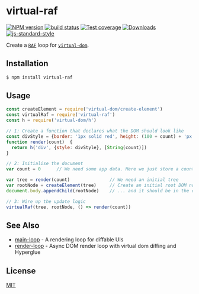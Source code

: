 # virtual-raf
[![NPM version][npm-image]][npm-url]
[![build status][travis-image]][travis-url]
[![Test coverage][coveralls-image]][coveralls-url]
[![Downloads][downloads-image]][downloads-url]
[![js-standard-style][standard-image]][standard-url]

Create a [`RAF`](https://github.com/chrisdickinson/raf) loop for 
[`virtual-dom`](https://github.com/Matt-Esch/virtual-dom).

## Installation
```bash
$ npm install virtual-raf
```

## Usage
```js
const createElement = require('virtual-dom/create-element')
const virtualRaf = require('virtual-raf')
const h = require('virtual-dom/h')

// 1: Create a function that declares what the DOM should look like
const divStyle = {border: '1px solid red', height: (100 + count) + 'px'}
function render(count)  {
  return h('div', {style: divStyle}, [String(count)])
}

// 2: Initialise the document
var count = 0      // We need some app data. Here we just store a count.

var tree = render(count)               // We need an initial tree
var rootNode = createElement(tree)     // Create an initial root DOM node ...
document.body.appendChild(rootNode)    // ... and it should be in the document

// 3: Wire up the update logic
virtualRaf(tree, rootNode, () => render(count))
```

## See Also
- [main-loop](https://github.com/Raynos/main-loop) - A rendering loop for diffable UIs
- [render-loop](https://github.com/azer/render-loop) - Async DOM render loop with virtual dom diffing and Hyperglue

## License
[MIT](https://tldrlegal.com/license/mit-license)

[npm-image]: https://img.shields.io/npm/v/virtual-raf.svg?style=flat-square
[npm-url]: https://npmjs.org/package/virtual-raf
[travis-image]: https://img.shields.io/travis/yoshuawuyts/virtual-raf.svg?style=flat-square
[travis-url]: https://travis-ci.org/yoshuawuyts/virtual-raf
[coveralls-image]: https://img.shields.io/coveralls/yoshuawuyts/virtual-raf.svg?style=flat-square
[coveralls-url]: https://coveralls.io/r/yoshuawuyts/virtual-raf?branch=master
[downloads-image]: http://img.shields.io/npm/dm/virtual-raf.svg?style=flat-square
[downloads-url]: https://npmjs.org/package/virtual-raf
[standard-image]: https://img.shields.io/badge/code%20style-standard-brightgreen.svg?style=flat-square
[standard-url]: https://github.com/feross/standard

